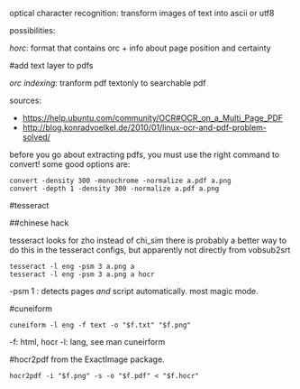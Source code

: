 optical character recognition: transform images of text into ascii or utf8

possibilities:

*horc*: format that contains orc + info about page position and certainty

#add text layer to pdfs

*orc indexing*: tranform pdf textonly to searchable pdf

sources:

- <https://help.ubuntu.com/community/OCR#OCR_on_a_Multi_Page_PDF>
- <http://blog.konradvoelkel.de/2010/01/linux-ocr-and-pdf-problem-solved/>

before you go about extracting pdfs, you must use the right command to convert!
some good options are:

    convert -density 300 -monochrome -normalize a.pdf a.png
    convert -depth 1 -density 300 -normalize a.pdf a.png

#tesseract

##chinese hack

tesseract looks for zho instead of chi_sim
there is probably a better way to do this in the tesseract configs, but apparently not directly from vobsub2srt

    tesseract -l eng -psm 3 a.png a
    tesseract -l eng -psm 3 a.png a hocr

-psm 1 : detects pages *and* script automatically. most magic mode.

#cuneiform

    cuneiform -l eng -f text -o "$f.txt" "$f.png"

-f: html, hocr
-l: lang, see man cuneirform

#hocr2pdf from the ExactImage package.

    hocr2pdf -i "$f.png" -s -o "$f.pdf" < "$f.hocr"
